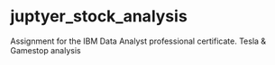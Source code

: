 # juptyer_stock_analysis
Assignment for the IBM Data Analyst professional certificate. Tesla &amp; Gamestop analysis
